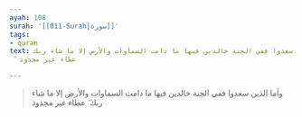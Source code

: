 ```yaml
---
ayah: 108
surah: '[[011-Surah|سورة]]'
tags:
- quran
text: وأما الذين سعدوا ففي الجنة خالدين فيها ما دامت السماوات والأرض إلا ما شاء ربك
  ۖ عطاء غير مجذوذ

---
```

> وأما الذين سعدوا ففي الجنة خالدين فيها ما دامت السماوات والأرض إلا ما شاء ربك ۖ عطاء غير مجذوذ
